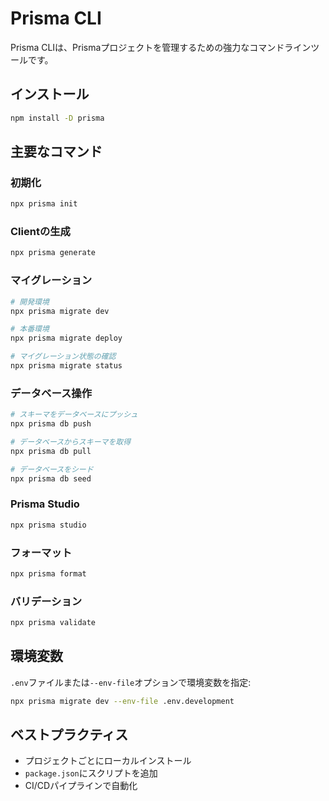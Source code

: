 # Prisma CLI

Prisma CLIは、Prismaプロジェクトを管理するための強力なコマンドラインツールです。

## インストール

```bash
npm install -D prisma
```

## 主要なコマンド

### 初期化

```bash
npx prisma init
```

### Clientの生成

```bash
npx prisma generate
```

### マイグレーション

```bash
# 開発環境
npx prisma migrate dev

# 本番環境
npx prisma migrate deploy

# マイグレーション状態の確認
npx prisma migrate status
```

### データベース操作

```bash
# スキーマをデータベースにプッシュ
npx prisma db push

# データベースからスキーマを取得
npx prisma db pull

# データベースをシード
npx prisma db seed
```

### Prisma Studio

```bash
npx prisma studio
```

### フォーマット

```bash
npx prisma format
```

### バリデーション

```bash
npx prisma validate
```

## 環境変数

`.env`ファイルまたは`--env-file`オプションで環境変数を指定:

```bash
npx prisma migrate dev --env-file .env.development
```

## ベストプラクティス

- プロジェクトごとにローカルインストール
- `package.json`にスクリプトを追加
- CI/CDパイプラインで自動化
